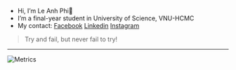 - Hi, I’m Le Anh Phi👋 
- I’m a final-year student in University of Science, VNU-HCMC
- My contact: [Facebook](http://www.facebook.com/leanh.phi.71) [Linkedin](http://www.linkedin.com/in/lê-anh-phi-9404801a7/) [Instagram](https://www.instagram.com/_tefos/)
> Try and fail, but never fail to try!
---

 ![Metrics](https://metrics.lecoq.io/fissama?template=classic&base.activity=0&base.community=0&base.repositories=0&base.metadata=0&introduction=1&languages=1&languages.limit=8&languages.sections=most-used&languages.colors=github&languages.threshold=0%25&languages.indepth=false&languages.recent.load=300&languages.recent.days=14&introduction.title=true&config.timezone=Asia%2FSaigon)
 
<!---
fissama/fissama is a ✨ special ✨ repository because its `README.md` (this file) appears on your GitHub profile.
You can click the Preview link to take a look at your changes.
--->

